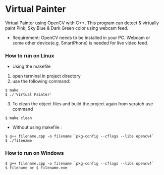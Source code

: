 # Virtual Painter
Virtual Painter using OpenCV with C++. This program can detect & virtually paint Pink, Sky Blue & Dark Green color using webcam feed.

* Requirement: OpenCV needs to be installed in your PC. Webcam or some other device(e.g. SmartPhone) is needed for live video feed.

### How to run on Linux
* Using the makefile

1. open terminal in project directory
2. use the following command:

```
$ make
$ ./'Virtual Painter'
```
3. To clean the object files and build the project again from scratch use command  
```
$ make clean
```

* Without using makefile :
```
$ g++ filename.cpp -o filename `pkg-config --cflags --libs opencv4`
$ ./filename 
```
### How to run on Windows
```
$ g++ filename.cpp -o filename `pkg-config --cflags --libs opencv4`
$ filename or $ filename.exe
```

